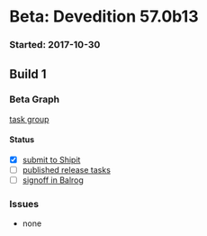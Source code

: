 # Beta: Devedition 57.0b13

### Started: 2017-10-30

## Build 1

### Beta Graph

[task group](https://tools.taskcluster.net/push-inspector/#/Z6Mm0ryySGGaDCmswoUIKA)


#### Status
- [x] [submit to Shipit](https://wiki.mozilla.org/Release:Release_Automation_on_Mercurial:Starting_a_Release#Submit_to_Ship_It)
- [ ] [published release tasks](../how-tos/relpro.md#4-publish-release)
- [ ] [signoff in Balrog](../how-tos/relpro.md#3-signoffs)

### Issues
- none
